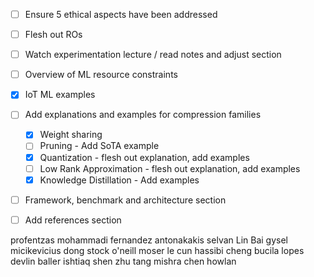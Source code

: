- [ ] Ensure 5 ethical aspects have been addressed
- [ ] Flesh out ROs
- [ ] Watch experimentation lecture / read notes and adjust section
- [ ] Overview of ML resource constraints
- [x] IoT ML examples
- [ ] Add explanations and examples for compression families
	- [x] Weight sharing
	- [ ] Pruning - Add SoTA example
	- [x] Quantization  - flesh out explanation, add examples
	- [ ] Low Rank Approximation - flesh out explanation, add examples
	- [x] Knowledge Distillation - Add examples
- [ ] Framework, benchmark and architecture section
- [ ] Add references section

	
profentzas
mohammadi
fernandez
antonakakis
selvan
Lin
Bai
gysel
micikevicius
dong
stock
o'neill
moser
le cun
hassibi
cheng
bucila
lopes
devlin
baller
ishtiaq
shen
zhu
tang
mishra
chen 
howlan